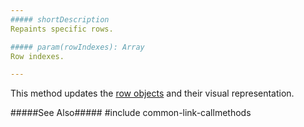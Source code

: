 ```yaml
---
##### shortDescription
Repaints specific rows.

##### param(rowIndexes): Array
Row indexes.

---
```

This method updates the [row objects](/api-reference/10%20UI%20Widgets/dxDataGrid/6%20Row '{basewidgetpath}/Row/') and their visual representation.

#####See Also#####
#include common-link-callmethods